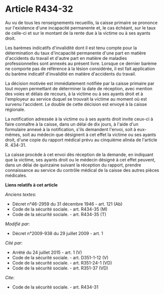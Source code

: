 # Article R434-32

Au vu de tous les renseignements recueillis, la caisse primaire se prononce sur l'existence d'une incapacité permanente et,
le cas échéant, sur le taux de celle-ci et sur le montant de la rente due à la victime ou à ses ayants droit. 

Les barèmes indicatifs d'invalidité dont il est tenu compte pour la détermination du taux d'incapacité permanente d'une part
en matière d'accidents du travail et d'autre part en matière de maladies professionnelles sont annexés au présent livre.
Lorsque ce dernier barème ne comporte pas de référence à la lésion considérée, il est fait application du barème indicatif
d'invalidité en matière d'accidents du travail. 

La décision motivée est immédiatement notifiée par la caisse primaire par tout moyen permettant de déterminer la date de
réception, avec mention des voies et délais de recours, à la victime ou à ses ayants droit et à l'employeur au service duquel
se trouvait la victime au moment où est survenu l'accident. Le double de cette décision est envoyé à la caisse régionale. 

La notification adressée à la victime ou à ses ayants droit invite ceux-ci à faire connaître à la caisse, dans un délai de
dix jours, à l'aide d'un formulaire annexé à la notification, s'ils demandent l'envoi, soit à eux-mêmes, soit au médecin que
désignent à cet effet la victime ou ses ayants droit, d'une copie du rapport médical prévu au cinquième alinéa de l'article
R. 434-31. 

La caisse procède à cet envoi dès réception de la demande, en indiquant que la victime, ses ayants droit ou le médecin
désigné à cet effet peuvent, dans un délai de quinzaine suivant la réception du rapport, prendre connaissance au service du
contrôle médical de la caisse des autres pièces médicales.

**Liens relatifs à cet article**

_Anciens textes_:

  - Décret n°46-2959 du 31 décembre 1946 - art. 121 (Ab)
  - Code de la sécurité sociale. - art. R434-35 (M)
  - Code de la sécurité sociale. - art. R434-35 (T)

_Modifié par_:

  - Décret n°2009-938 du 29 juillet 2009 - art. 1

_Cité par_:

  - Arrêté du 24 juillet 2015 - art. 1 (V)
  - Code de la sécurité sociale. - art. D351-1-12 (V)
  - Code de la sécurité sociale. - art. R351-24-1 (VD)
  - Code de la sécurité sociale. - art. R351-37 (VD)

_Cite_:

  - Code de la sécurité sociale. - art. R434-31

